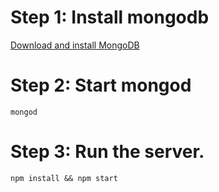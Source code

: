 

# Step 1: Install mongodb

[Download and install MongoDB](https://www.mongodb.org/downloads#production)

# Step 2: Start mongod

    mongod

# Step 3: Run the server.

    npm install && npm start
